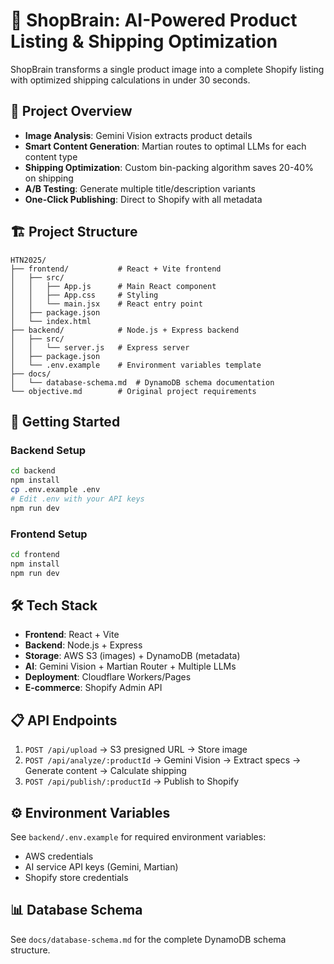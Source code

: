 # 🧠 ShopBrain: AI-Powered Product Listing & Shipping Optimization

ShopBrain transforms a single product image into a complete Shopify listing with optimized shipping calculations in under 30 seconds.

## 🎯 Project Overview

- **Image Analysis**: Gemini Vision extracts product details
- **Smart Content Generation**: Martian routes to optimal LLMs for each content type  
- **Shipping Optimization**: Custom bin-packing algorithm saves 20-40% on shipping
- **A/B Testing**: Generate multiple title/description variants
- **One-Click Publishing**: Direct to Shopify with all metadata

## 🏗️ Project Structure

```
HTN2025/
├── frontend/           # React + Vite frontend
│   ├── src/
│   │   ├── App.js      # Main React component
│   │   ├── App.css     # Styling
│   │   └── main.jsx    # React entry point
│   ├── package.json
│   └── index.html
├── backend/            # Node.js + Express backend
│   ├── src/
│   │   └── server.js   # Express server
│   ├── package.json
│   └── .env.example    # Environment variables template
├── docs/
│   └── database-schema.md  # DynamoDB schema documentation
└── objective.md        # Original project requirements
```

## 🚀 Getting Started

### Backend Setup
```bash
cd backend
npm install
cp .env.example .env
# Edit .env with your API keys
npm run dev
```

### Frontend Setup
```bash
cd frontend
npm install
npm run dev
```

## 🛠️ Tech Stack

- **Frontend**: React + Vite
- **Backend**: Node.js + Express
- **Storage**: AWS S3 (images) + DynamoDB (metadata)
- **AI**: Gemini Vision + Martian Router + Multiple LLMs
- **Deployment**: Cloudflare Workers/Pages
- **E-commerce**: Shopify Admin API

## 📋 API Endpoints

1. `POST /api/upload` → S3 presigned URL → Store image
2. `POST /api/analyze/:productId` → Gemini Vision → Extract specs → Generate content → Calculate shipping
3. `POST /api/publish/:productId` → Publish to Shopify

## ⚙️ Environment Variables

See `backend/.env.example` for required environment variables:
- AWS credentials
- AI service API keys (Gemini, Martian)
- Shopify store credentials

## 📊 Database Schema

See `docs/database-schema.md` for the complete DynamoDB schema structure.